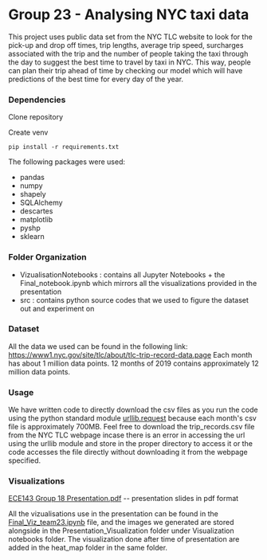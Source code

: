 # Group 23 - Analysing NYC taxi data

This project uses public data set from the NYC TLC website to look for the pick-up and drop off times, trip lengths, average trip speed, surcharges associated with the trip and the number of people taking the taxi through the day to suggest the best time to travel by taxi in NYC. This way, people can plan their trip ahead of time by checking our model which will have predictions of the best time for every day of the year.

### Dependencies ###

Clone repository

Create venv

```
pip install -r requirements.txt
```

The following packages were used:

* pandas
* numpy
* shapely
* SQLAlchemy
* descartes
* matplotlib
* pyshp
* sklearn


### Folder Organization ###
 
 - VizualisationNotebooks : contains all Jupyter Notebooks + the Final_notebook.ipynb which mirrors all the visualizations provided in the presentation
 - src : contains python source codes that we used to figure the dataset out and experiment on

### Dataset ###

All the data we used can be found in the following link: https://www1.nyc.gov/site/tlc/about/tlc-trip-record-data.page
Each month has about 1 million data points. 12 months of 2019 contains approximately 12 million data points.

### Usage ###

We have written code to directly download the csv files as you run the code using the python standard module [urllib.request](https://docs.python.org/3/library/urllib.request.html) because each month's csv file is approximately 700MB.
Feel free to download the trip_records.csv file from the NYC TLC webpage incase there is an error in accessing the url using the urllib module and store in the proper directory to access it or the code accesses the file directly without downloading it from the webpage specified.


### Visualizations ###
 [ECE143 Group 18 Presentation.pdf](./Presentation%20Slides/ECE143%20Group%2018%20Presentation.pdf) -- presentation slides in pdf format

All the vizualisations use in the presentation can be found in the [Final_Viz_team23.ipynb](.VisualizationNotebooks/Final_Viz_team23.ipynb) file, and the images we generated are stored alongside in the Presentation_Visualization folder under Visualization notebooks folder. The visualization done after time of presentation are added in the heat_map folder in the same folder.
